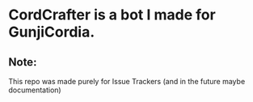 # CordCrafter is a bot I made for GunjiCordia.

## Note:
This repo was made purely for Issue Trackers (and in the future maybe documentation)
